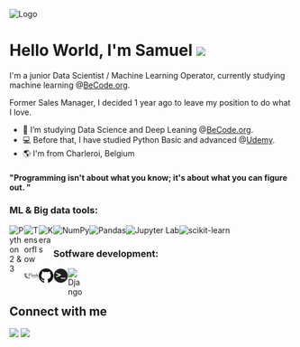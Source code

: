 ![Logo](https://github.com/SamuelDodet/SamuelDodet/blob/master/image/logo.png)


# Hello World, I'm Samuel <img src="https://raw.githubusercontent.com/MartinHeinz/MartinHeinz/master/wave.gif" width="30px">

I'm a junior Data Scientist / Machine Learning Operator, currently studying machine learning @[BeCode.org](https://becode.org).

Former Sales Manager, I decided 1 year ago to leave my position to do what  I love.


- 🌱 I’m studying Data Science and Deep Leaning @[BeCode.org](https://becode.org).
- 💻 Before that, I have studied Python Basic and advanced @[Udemy](https://www.udemy.com/course/python-the-complete-python-developer-course/).
- 🌎 I'm from Charleroi, Belgium

#### "Programming isn't about what you know; it's about what you can figure out. "


### ML & Big data tools:

<img align="left" alt="Python 2 & 3" width="26px" src="https://upload.wikimedia.org/wikipedia/commons/thumb/0/0a/Python.svg/240px-Python.svg.png" />
<img align="left" alt="Tensorflow" width="26px" src="https://upload.wikimedia.org/wikipedia/commons/thumb/2/2d/Tensorflow_logo.svg/800px-Tensorflow_logo.svg.png"/>
<img align="left" alt="Keras"  title="Keras" width="26px" src="https://upload.wikimedia.org/wikipedia/commons/a/ae/Keras_logo.svg"/>
<img align="left" alt="NumPy" title="NumPy" height="26px" src="https://numpy.org/images/logos/numpy.svg" />
<img align="left" alt="Pandas" title="Pandas" height="26px" src="https://raw.githubusercontent.com/pandas-dev/pandas/master/web/pandas/static/img/pandas_mark.svg" />
<img align="left" alt="Jupyter Lab" title="Jupyter Lab" height="26px" src="https://jupyter.org/assets/main-logo.svg" />
<img align="left" alt="scikit-learn" title="scikit-learn" height="26px" src="https://raw.githubusercontent.com/scikit-learn/scikit-learn/main/doc/logos/favicon.ico" />

</br>

### Sotfware development:

<img align="left" alt="Flask" title="Flask" width="26px" src="https://raw.githubusercontent.com/github/explore/80688e429a7d4ef2fca1e82350fe8e3517d3494d/topics/flask/flask.png" />
<img align="left" alt="GitHub" title="GitHub" width="26px" src="https://raw.githubusercontent.com/github/explore/78df643247d429f6cc873026c0622819ad797942/topics/github/github.png" />
<img align="left" alt="Terminal" title="Terminal" width="26px" src="https://raw.githubusercontent.com/github/explore/80688e429a7d4ef2fca1e82350fe8e3517d3494d/topics/terminal/terminal.png" />
<img align="left" alt="Django" title="Django" width="26px" src="https://github.com/SamuelDodet/SamuelD005/blob/master/image/img.png" />
</br></br>

## Connect with me

[<img src="https://img.shields.io/badge/linkedin-%230077B5.svg?&style=for-the-badge&logo=linkedin&logoColor=white" />](https://www.linkedin.com/in/samuel-dodet/)
[<img src="https://img.shields.io/badge/WEBSITE-%23292929.svg?&style=for-the-badge&logo=WEBSITE&logoColor=white" />](https://samueldodet.github.io/) 